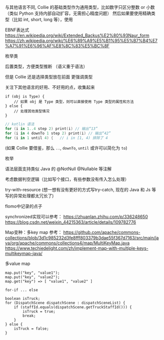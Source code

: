 与其他语言不同, Collie 的基础类型作为通用类型，比如数字只区分整数 or 小数（类似 Python 支持内部自动扩容，无需担心精度问题）
然后如果要使用精确类型（比如 int, short, long 等），使用

EBNF表达式
https://en.wikipedia.org/wiki/Extended_Backus%E2%80%93Naur_form
https://zh.wikipedia.org/wiki/%E6%89%A9%E5%B1%95%E5%B7%B4%E7%A7%91%E6%96%AF%E8%8C%83%E5%BC%8F

枚举类


后置类型，方便类型推断
（语义重于语法）

但是 Collie 还是选择类型放在前面
更强调类型

关注下其他语言的好用、不好用的点，收集起来

```collie
if (obj is Type) {
    // 如果 obj 是 Type 类型，则可以直接使用 Type 类型的属性和方法
} else {
    // 处理其他类型情况
}
```

```kotlin
// kotlin 语法
for (i in 1..4 step 2) print(i) // 输出“13”
for (i in 4 downTo 1 step 2) print(i) // 输出“42”
for (i in 1 until 4) {   // i in [1, 4) 排除了 4
```

(如果 Collie 要借鉴，那么 `..`, `downTo`, `until` 或许可以简化为 `to`)

枚举


语法层面支持类似 Java 的 @NotNull @Nullable 等注解

考虑数据判空逻辑（比如写个接口，有些参数没有传入怎么处理）

try-with-resource
(想一想有没有更好的方式写try-catch, 现在的 Java 和 Js 等写的异常处理都太冗长了)

flomo中记录的点子


synchronized实现可以参考：
https://zhuanlan.zhihu.com/p/336248650
https://blog.csdn.net/weixin_44215363/article/details/109782776

Map变种：多key map
参考：
https://github.com/apache/commons-collections/blob/3d1c985232d3fe8fff803379b3dae55f367d7163/src/main/java/org/apache/commons/collections4/map/MultiKeyMap.java
https://www.techiedelight.com/zh/implement-map-with-multiple-keys-multikeymap-java/

多value map
```collie
map.put("key", "value1");
map.put("key", "value2");
map.get("key") => [ "value1", "value2" ]
```

```collie
for-if ... else

boolean isTruck;
for (DispatchScene dispatchScene : dispatchSceneList) {
    if (staffId.equals(dispatchScene.getTruckStaffId())) {
        isTruck = true;
        break;
    }
} else {
    isTruck = false;
}
```
